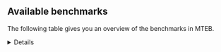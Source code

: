 ## Available benchmarks
The following table gives you an overview of the benchmarks in MTEB.

<details>

<!-- This allows the table to be autogenerated in the future: -->
<!-- BENCHMARKS TABLE START -->

| Name | Leaderboard name | # Tasks | Task Types | Domains | Languages |
|------|------------------|---------|------------|---------|-----------|
| [BEIR](https://arxiv.org/abs/2104.08663) | BEIR | 15 | Retrieval: 15 | [Academic, Reviews, Programming, Blog, Financial, Web, Government, Encyclopaedic, News, Medical, Written, Social, Non-fiction] | eng |
| [BEIR-NL](https://arxiv.org/abs/2412.08329) | BEIR-NL | 15 | Retrieval: 15 | [Academic, Web, Encyclopaedic, Medical, Written, Non-fiction] | nld |
| [BRIGHT](https://brightbenchmark.github.io/) | BRIGHT | 1 | Retrieval: 1 | [Written, Non-fiction] | eng |
| [BRIGHT (long)](https://brightbenchmark.github.io/) | BRIGHT (long) | 1 | Retrieval: 1 | [Written, Non-fiction] | eng |
| [BuiltBench(eng)](https://arxiv.org/abs/2411.12056) | BuiltBench(eng) | 4 | Clustering: 2, Retrieval: 1, Reranking: 1 | [Engineering, Written] | eng |
| [ChemTEB](https://arxiv.org/abs/2412.00532) | Chemical | 27 | BitextMining: 1, Classification: 17, Clustering: 2, PairClassification: 5, Retrieval: 2 | [Chemistry] | ces,deu,por,spa,msa,zho,tur,fra,nld,jpn,kor,eng,hin |
| [CoIR](https://github.com/CoIR-team/coir) | Code Information Retrieval | 10 | Retrieval: 10 | [Programming, Written] | java,php,ruby,c++,python,go,sql,javascript,eng |
| [CodeRAG](https://arxiv.org/abs/2406.14497) | CodeRAG | 4 | Reranking: 4 | [Programming] | python |
| [Encodechka](https://github.com/avidale/encodechka) | Encodechka | 7 | STS: 2, Classification: 4, PairClassification: 1 | [Government, Web, Fiction, News, Written, Social, Non-fiction] | rus |
| [FollowIR](https://arxiv.org/abs/2403.15246) | Instruction Following | 3 | InstructionRetrieval: 3 | [News, Written] | eng |
| [LongEmbed](https://arxiv.org/abs/2404.12096v2) | Long-context Retrieval | 6 | Retrieval: 6 | [Academic, Blog, Fiction, Encyclopaedic, Spoken, Written, Non-fiction] | eng |
| [MIEB(Img)](https://arxiv.org/abs/2504.10471) | Image only | 49 | Any2AnyRetrieval: 15, ImageClassification: 22, ImageClustering: 5, VisualSTS(eng): 5, VisualSTS(multi): 2 | [Reviews, Scene, Blog, Web, Encyclopaedic, News, Spoken, Medical, Written, Social, Non-fiction] | rus,ara,deu,por,tur,fra,ita,nld,pol,spa,kor,cmn,eng |
| [MIEB(Multilingual)](https://arxiv.org/abs/2504.10471) | Image-Text, Multilingual | 130 | ImageClassification: 22, ImageClustering: 5, ZeroShotClassification: 23, VisionCentricQA: 6, Compositionality: 7, VisualSTS(eng): 7, Any2AnyRetrieval: 45, DocumentUnderstanding: 10, Any2AnyMultilingualRetrieval: 3, VisualSTS(multi): 2 | [Academic, Reviews, Scene, Constructed, Blog, Web, Encyclopaedic, News, Spoken, Medical, Written, Social, Non-fiction] | rus,ces,tha,hrv,tur,fin,heb,nld,pol,swe,spa,eng,hin,ron,swa,ara,fas,ita,fil,quz,kor,por,mri,ben,nor,fra,bul,est,cmn,ind,deu,zho,hun,dan,ukr,jpn,tel,vie,ell |
| [MIEB(eng)](https://arxiv.org/abs/2504.10471) | Image-Text, English | 125 | ImageClassification: 22, ImageClustering: 5, ZeroShotClassification: 23, VisionCentricQA: 6, Compositionality: 7, VisualSTS(eng): 7, Any2AnyRetrieval: 45, DocumentUnderstanding: 10 | [Academic, Reviews, Scene, Constructed, Blog, Web, Encyclopaedic, News, Spoken, Medical, Written, Social, Non-fiction] | eng |
| [MIEB(lite)](https://arxiv.org/abs/2504.10471) | Image-Text, Lite | 51 | ImageClassification: 8, ImageClustering: 2, ZeroShotClassification: 7, VisionCentricQA: 5, Compositionality: 6, VisualSTS(eng): 2, VisualSTS(multi): 2, Any2AnyRetrieval: 11, DocumentUnderstanding: 6, Any2AnyMultilingualRetrieval: 2 | [Academic, Reviews, Scene, Blog, Web, Encyclopaedic, News, Spoken, Medical, Written, Social, Non-fiction] | rus,ces,tha,hrv,tur,fin,heb,nld,pol,swe,spa,eng,hin,ron,swa,ara,fas,ita,fil,quz,kor,por,mri,ben,nor,fra,bul,est,cmn,ind,deu,zho,hun,dan,ukr,jpn,tel,vie,ell |
| [MINERSBitextMining](https://arxiv.org/pdf/2406.07424) | MINERSBitextMining | 7 | BitextMining: 7 | [Reviews, Written, Social] | eus,tur,ibo,glg,swe,yid,ido,hin,lat,tzl,nov,lvs,ita,pam,urd,cbk,kat,kaz,mak,gsw,bul,uig,abs,ind,lfn,wuu,tel,rus,mad,ceb,tha,tat,dsb,mal,mon,tgl,mkd,cor,pms,eng,awa,kab,yor,hye,ben,oci,bbc,ast,ber,csb,bjn,kzj,deu,pes,isl,lit,nno,mui,dan,ukr,jpn,ace,hau,srp,vie,bew,bos,tam,cym,afr,arz,cha,epo,ara,zsm,ban,swg,khm,jav,cmn,xho,slv,ile,gla,orv,ang,tuk,max,bel,ell,sun,bre,hsb,aze,ces,fry,hrv,bhp,amh,fin,heb,mar,nld,pol,swh,spa,ron,nds,sqi,bug,mhr,kur,yue,fao,kor,por,dtp,war,fra,uzb,est,ina,slk,arq,gle,hun,nob,rej,pcm,cat,min,nij |
| MTEB(Code, v1) | Code | 12 | Retrieval: 12 | [Programming, Written] | swift,typescript,java,c,php,c++,python,go,ruby,rust,sql,javascript,scala,shell,eng |
| MTEB(Europe, v1) | European | 74 | BitextMining: 7, Classification: 21, Clustering: 8, Retrieval: 15, InstructionRetrieval: 3, MultilabelClassification: 2, PairClassification: 6, Reranking: 3, STS: 9 | [Fiction, Encyclopaedic, Spoken, Written, Academic, Reviews, Subtitles, Government, Financial, Blog, News, Programming, Non-fiction, Religious, Medical, Social, Legal, Constructed, Web] | ces,hrv,eus,fin,nld,pol,swe,lav,spa,eng,ron,rom,fao,ita,por,fra,bul,mlt,est,slk,slv,deu,gle,isl,hun,lit,nno,nob,dan,ell |
| MTEB(Indic, v1) | Indic | 23 | BitextMining: 4, Clustering: 1, Classification: 13, PairClassification: 1, Retrieval: 2, Reranking: 1, STS: 1 | [Reviews, Legal, Constructed, Government, Religious, Web, Fiction, News, Spoken, Encyclopaedic, Written, Social, Non-fiction] | gom,sat,kan,hne,mal,asm,doi,mar,pan,tam,eng,hin,awa,mai,kas,brx,gbm,bgc,bod,urd,mwr,ory,ben,bho,snd,npi,mni,nep,boy,mup,guj,san,raj,tel,pus |
| MTEB(Law, v1) | Legal | 8 | Retrieval: 8 | [Written, Legal] | deu,zho,eng |
| MTEB(Medical, v1) | Medical | 12 | Retrieval: 9, Clustering: 2, Reranking: 1 | [Academic, Government, Web, Medical, Written, Non-fiction] | rus,ara,zho,fra,pol,cmn,spa,kor,vie,eng |
| MTEB(Multilingual, v1) | Multilingual | 132 | BitextMining: 13, Classification: 43, Clustering: 17, Retrieval: 18, InstructionRetrieval: 3, MultilabelClassification: 5, PairClassification: 11, Reranking: 6, STS: 16 | [Fiction, Encyclopaedic, Spoken, Entertainment, Written, Academic, Reviews, Subtitles, Government, Financial, Blog, News, Programming, Non-fiction, Religious, Medical, Social, Legal, Constructed, Web] | not,sat,nvm,urw,tur,ztq,jni,tyv,ibo,ncl,esk,aer,gup,bhg,sot,ido,kam,big,lat,tzl,sxb,mbh,snx,zaw,kos,ded,ary,ory,mxb,sbk,wln,mak,gsw,nwi,cjo,fur,tod,quh,aso,awb,bqc,lfn,nak,wuu,cak,ceb,mbs,maz,myy,gvn,lex,mop,msm,ssd,cax,mcf,zpc,hne,beo,ksd,mpp,mwc,zas,nqo,mps,eng,kto,mxq,mcp,ood,uvl,ven,mmx,snp,tsw,aeb,amn,mbc,pwg,nop,sgz,lim,cco,cbu,bgc,tof,tue,sab,mti,tcs,aau,shn,hto,hmn,kpr,ndg,byx,ast,nlg,apw,hye,oci,ken,byr,zav,wmt,bjn,dwy,tew,csb,kmr,kzj,mey,eko,uzn,kek,apr,nno,gyr,kmo,mam,san,arp,hau,lac,kmg,rmc,zpm,aom,txu,nde,maq,yaq,bjr,buk,att,mbt,myw,amx,nss,vmy,khz,pag,avt,hot,bjz,etr,zty,faa,apu,kze,ban,pus,aaz,amu,mir,cpy,yka,otq,ame,arb,kvn,lbk,nhy,qvn,jav,lug,cmn,bam,cnt,atd,dwr,mbj,bkq,nso,chd,cwe,mcr,nna,gla,guj,shp,mit,kbc,wim,cso,mjc,nhg,bel,mna,gfk,npl,mos,suz,ars,rmy,tos,lao,mlp,row,bmu,khk,gaz,kpf,fin,kje,lww,clu,pol,srd,mqb,piu,atb,knj,bem,bjv,eri,naf,kud,fas,knf,sqi,wrs,swa,nds,mhr,ian,ong,sim,jic,aly,sua,ckb,upv,gof,auy,yle,chk,bmk,ssg,dtp,adz,gdn,zao,opm,snd,uzb,wuv,ina,pad,inb,gui,arq,som,awk,leu,kyc,mva,ons,yut,fuf,jae,rej,chz,cjv,agt,tku,tuc,txq,crx,atg,boa,swe,srm,yid,tvk,wat,enq,gam,chv,zam,tiy,jao,yrb,lvs,acm,zpz,sbs,fil,zap,nin,agu,mpj,qve,lid,msk,kik,cbk,kat,kqw,zia,qxo,gdr,shi,mkl,aey,kms,poh,ssx,bul,bbb,klv,sja,agd,qxh,mav,ino,abs,zho,pon,mek,nhi,amf,twi,kac,sah,gwi,gom,ntj,miz,ikk,lif,apn,dsb,far,mih,spy,ape,daa,acq,grn,aii,kbh,azb,tpa,poy,tso,mkn,ngp,cuc,tna,bnp,gub,mcq,zad,kab,nbq,mwr,mri,bkd,hub,ngu,iws,bho,tke,tsn,car,dop,bon,nep,xav,smk,xbi,mle,bgt,pes,nsn,gnn,isl,lit,arl,rkb,ukr,mpt,kmb,hns,meq,myk,vie,mmo,tiw,acu,spp,poe,kbm,klt,mux,sny,okv,viv,wro,tuo,nas,ipi,cav,gun,bzj,taj,bos,afr,arz,cym,sco,kyf,seh,mcb,bef,soy,gum,bmr,cle,apb,kyz,khs,nii,abt,tnp,abx,azg,dgc,wed,tpi,blz,mig,bba,ign,caf,kew,glk,snc,awx,slv,xon,cpu,gvc,ile,nnq,orv,emi,gaw,med,nho,shj,ulk,spl,hui,hat,fue,bre,bxh,yuj,hop,fry,tav,tif,heb,nld,xtm,alp,amh,tee,knc,cut,zca,mwe,bug,kup,srq,dad,cof,crh,ptp,fuc,bgs,cui,amo,lbb,dhg,cbc,obo,kqf,mdy,hus,wrk,sue,ton,wos,rai,ziw,yon,cbt,ntp,tzo,yml,nus,hun,tbf,ncu,dzo,maj,zai,mqj,nij,gvs,poi,bki,con,sll,dif,tgo,pir,otm,ewe,xnn,dov,bdd,ote,zab,rgu,hch,cao,hin,mca,nab,cme,msc,qvc,yaa,yap,zar,zlm,aui,gux,yss,urb,wnu,pam,kmu,waj,aak,ssw,ycn,urt,yre,bkx,dgr,nhr,ltg,nor,tbg,kne,tmd,lcm,wmw,uig,kir,kpx,lmo,run,azz,uli,ind,ruf,kaq,ppo,boj,tzm,szl,qxn,bsp,nch,yby,sgb,auc,gah,aoi,top,svk,rus,srn,anh,blw,stp,kue,mxt,mal,mon,tim,met,kyq,cor,bvr,iou,awa,ntu,aoj,chq,mco,nfa,heg,taw,kkc,ese,wbi,zaa,mic,aia,sus,cbv,taq,yor,amk,tnk,ajp,yuw,azj,fuv,nya,bbc,yva,zpu,pls,toj,qvz,apc,jvn,mui,dan,kgk,arn,kyg,cot,jpn,srp,xsi,ffm,dah,hmo,hlt,meu,caa,cab,aby,mks,lin,tuf,doi,ubr,usa,bew,tam,lav,dob,epo,qvs,guh,uri,kwd,ara,lgl,kpg,bus,krc,gbm,bmh,bco,bhl,mxp,zsm,tbo,kdc,bao,box,kmh,rop,mgc,cop,noa,zos,gmv,khm,cbi,apz,ltz,mni,amp,geb,ake,wiu,pab,pah,msa,dji,pao,ang,djk,tbz,csy,bsn,tuk,tcz,udu,ixl,ell,agm,sun,reg,hsb,aai,hrv,nhu,ghs,dik,ktm,kin,sna,mar,mbb,zat,bhp,swh,spa,cux,ebk,kqc,mlh,luo,ron,rro,als,smo,div,mai,rwo,kiw,qvw,wap,qwh,fao,kur,cpa,kgp,gng,quf,roo,bod,ctu,fon,kor,hix,yal,kdl,mib,wer,mpx,war,fra,nko,ikw,kmk,kpj,wnc,est,tnn,msb,omw,boy,amm,yad,ilo,gle,mup,haw,mlg,toc,nob,pcm,cuk,min,cpb,tac,sag,zpl,tgk,hla,pio,wiv,eus,fij,agr,sri,glg,tbc,gvf,gai,xed,djr,qup,gym,snn,kas,quy,bps,nov,ita,prs,aon,urd,tdt,nuy,ksr,pjt,kaz,mil,spm,cgc,orm,mvn,are,zpo,mlt,kbq,mgw,bzd,plu,kiz,huv,tfr,qub,agn,tpt,glv,tet,grc,tzj,tel,raj,nou,ubu,scn,bea,cya,gnw,nys,tha,usp,mad,mcd,tat,tgl,jiv,lua,mkd,wol,qvh,imo,pms,kvg,wal,nca,fuh,pri,lij,zul,anv,dgz,cni,ndj,zsr,mwf,guo,amr,xla,cmo,fai,hvn,mto,ttc,kea,ata,ben,kqa,mbl,zac,mau,chf,bbr,nif,npi,mkj,kkl,zyp,dww,ber,nyu,kon,deu,pib,kde,umb,cth,jac,vec,acr,pap,pbt,zpv,ace,bjp,nhw,hbo,zaj,mzz,ptu,bvd,kan,uvh,aka,rug,asm,kgf,cek,pan,msy,sey,too,tte,cha,tnc,isn,mag,mph,beu,brx,ura,sps,zpq,kql,tpz,mwp,myu,emp,tum,bak,swg,xtd,for,cbr,mhl,ots,cpc,xho,jid,mpm,huu,bqp,wbp,acf,mgh,otn,tgp,zga,qul,mya,bsj,ctp,max,cap,aze,gul,ces,sbe,tah,ksj,kwi,bzh,tir,lus,cub,plt,mee,swp,rom,qvm,ayr,cac,cjk,ncj,soq,cta,mie,ydd,yue,wsk,pma,dyu,muy,maa,cbs,mio,nhe,bss,knv,por,prf,quc,kjs,kwj,sin,vid,tlf,cnl,kwf,tca,bch,bjk,bpr,slk,agg,llg,trc,alq,crn,kbp,ter,mox,cat,kpw |
| [MTEB(Scandinavian, v1)](https://kennethenevoldsen.github.io/scandinavian-embedding-benchmark/) | Scandinavian | 28 | BitextMining: 2, Classification: 13, Retrieval: 7, Clustering: 6 | [Reviews, Legal, Government, Blog, Web, Fiction, News, Spoken, Encyclopaedic, Written, Social, Non-fiction] | isl,fao,nno,nob,dan,swe |
| [MTEB(cmn, v1)](https://github.com/FlagOpen/FlagEmbedding/tree/master/research/C_MTEB) | Chinese | 32 | Retrieval: 8, Reranking: 4, PairClassification: 2, Clustering: 4, STS: 7, Classification: 7 | [Academic, Government, Financial, Entertainment, Medical, Written, Non-fiction] | cmn |
| [MTEB(deu, v1)](https://arxiv.org/html/2401.02709v1) | German | 19 | Classification: 6, Clustering: 4, PairClassification: 2, Reranking: 1, Retrieval: 4, STS: 2 | [Reviews, Legal, Web, News, Spoken, Encyclopaedic, Written, Non-fiction] | deu |
| MTEB(eng, v1) | English Legacy | 56 | Classification: 12, Retrieval: 15, Clustering: 11, Reranking: 4, STS: 10, PairClassification: 3, Summarization: 1 | [Academic, Reviews, Programming, Blog, Financial, Web, Government, Encyclopaedic, Spoken, News, Medical, Written, Social, Non-fiction] | eng |
| MTEB(eng, v2) | English | 41 | Retrieval: 10, Clustering: 8, Reranking: 2, STS: 9, Classification: 8, PairClassification: 3, Summarization: 1 | [Academic, Reviews, Programming, Blog, Financial, Web, Encyclopaedic, Spoken, News, Medical, Written, Social, Non-fiction] | eng |
| MTEB(fas, beta) | Farsi (BETA) | 60 | Classification: 18, Clustering: 5, PairClassification: 8, Reranking: 2, Retrieval: 21, STS: 3, BitextMining: 3 | [Academic, Reviews, Blog, Religious, Web, News, Spoken, Encyclopaedic, Medical, Written, Social] | fas |
| [MTEB(fra, v1)](https://arxiv.org/abs/2405.20468) | French | 25 | Classification: 6, Clustering: 7, PairClassification: 1, Reranking: 2, Retrieval: 5, STS: 3, Summarization: 1 | [Academic, Reviews, Legal, Web, News, Spoken, Encyclopaedic, Written, Social, Non-fiction] | fra,eng |
| [MTEB(jpn, v1)](https://github.com/sbintuitions/JMTEB) | Japanese | 16 | Clustering: 2, Classification: 4, STS: 2, PairClassification: 1, Retrieval: 6, Reranking: 1 | [Academic, Reviews, Web, News, Spoken, Encyclopaedic, Written, Non-fiction] | jpn |
| MTEB(kor, v1) | Korean | 6 | Classification: 1, Reranking: 1, Retrieval: 2, STS: 2 | [Reviews, Web, News, Encyclopaedic, Spoken, Written] | kor |
| [MTEB(pol, v1)](https://arxiv.org/abs/2405.10138) | Polish | 17 | Classification: 7, Clustering: 3, PairClassification: 4, STS: 3 | [Academic, Reviews, Legal, Web, Fiction, News, Spoken, Written, Social, Non-fiction] | pol |
| [MTEB(rus, v1)](https://aclanthology.org/2023.eacl-main.148/) | Russian | 23 | Classification: 9, Clustering: 3, MultilabelClassification: 2, PairClassification: 1, Reranking: 2, Retrieval: 3, STS: 3 | [Academic, Reviews, Blog, Web, News, Spoken, Encyclopaedic, Written, Social] | rus |
| [NanoBEIR](https://huggingface.co/collections/zeta-alpha-ai/nanobeir-66e1a0af21dfd93e620cd9f6) | NanoBEIR | 13 | Retrieval: 13 | [Academic, Web, News, Encyclopaedic, Medical, Written, Social, Non-fiction] | eng |
| [RAR-b](https://arxiv.org/abs/2404.06347) | Reasoning retrieval | 17 | Retrieval: 17 | [Encyclopaedic, Programming, Written] | eng |

<!-- BENCHMARKS TABLE END -->
